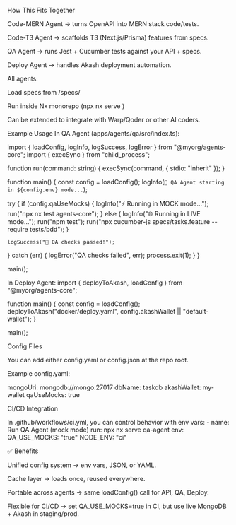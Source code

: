 How This Fits Together

Code-MERN Agent → turns OpenAPI into MERN stack code/tests.

Code-T3 Agent → scaffolds T3 (Next.js/Prisma) features from specs.

QA Agent → runs Jest + Cucumber tests against your API + specs.

Deploy Agent → handles Akash deployment automation.

All agents:

Load specs from /specs/

Run inside Nx monorepo (npx nx serve <agent>)

Can be extended to integrate with Warp/Qoder or other AI coders.

Example Usage
In QA Agent (apps/agents/qa/src/index.ts):

import { loadConfig, logInfo, logSuccess, logError } from "@myorg/agents-core";
import { execSync } from "child_process";

function run(command: string) {
  execSync(command, { stdio: "inherit" });
}

function main() {
  const config = loadConfig();
  logInfo(`🤖 QA Agent starting in ${config.env} mode...`);

  try {
    if (config.qaUseMocks) {
      logInfo("⚡ Running in MOCK mode...");
      run("npx nx test agents-core");
    } else {
      logInfo("🌐 Running in LIVE mode...");
      run("npm test");
      run("npx cucumber-js specs/tasks.feature --require tests/bdd");
    }

    logSuccess("🎉 QA checks passed!");
  } catch (err) {
    logError("QA checks failed", err);
    process.exit(1);
  }
}

main();

In Deploy Agent:
import { deployToAkash, loadConfig } from "@myorg/agents-core";

function main() {
  const config = loadConfig();
  deployToAkash("docker/deploy.yaml", config.akashWallet || "default-wallet");
}

main();

Config Files

You can add either config.yaml or config.json at the repo root.

Example config.yaml:

mongoUri: mongodb://mongo:27017
dbName: taskdb
akashWallet: my-wallet
qaUseMocks: true

CI/CD Integration

In .github/workflows/ci.yml, you can control behavior with env vars:
      - name: Run QA Agent (mock mode)
        run: npx nx serve qa-agent
        env:
          QA_USE_MOCKS: "true"
          NODE_ENV: "ci"

✅ Benefits

Unified config system → env vars, JSON, or YAML.

Cache layer → loads once, reused everywhere.

Portable across agents → same loadConfig() call for API, QA, Deploy.

Flexible for CI/CD → set QA_USE_MOCKS=true in CI, but use live MongoDB + Akash in staging/prod.















